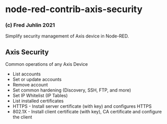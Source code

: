 # node-red-contrib-axis-security
### (c) Fred Juhlin 2021

Simplify security management of Axis device in Node-RED.

## Axis Security
Common operations of any Axis Device
* List accounts
* Set or update accounts
* Remove account
* Set common hardening (Discovery, SSH, FTP, and more)
* Set IP Whitelist (IP Tables)
* List installed certificates
* HTTPS - Install server certificate (with key) and configures HTTPS
* 802.1X - Install client certificate (with key), CA certificate and configure the client
